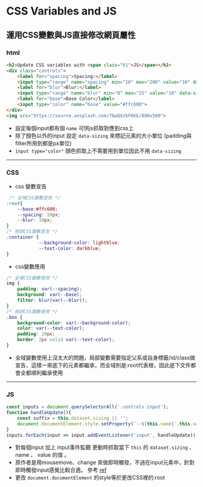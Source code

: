 # CSS Variables and JS
運用CSS變數與JS直接修改網頁屬性
---

### html

```html
<h2>Update CSS variables with <span class="h1">JS</span></h2>
<div class="controls">
    <label for="spacing">Spacing:</label>
    <input type="range" name="spacing" min="10" max="200" value="10" data-sizing="px">
    <label for="blur">Blur:</label>
    <input type="range" name="blur" min="0" max="25" value="10" data-sizing="px">
    <label for="base">Base Color</label>
    <input type="color" name="base" value="#ffc600">
</div>
<img src="https://source.unsplash.com/7bwQXzbF6KE/800x500">
```
- 設定每個input都有個 `name` 可供js抓取對應到css上
- 除了顏色以外的input 設定 `data-sizing` 來標記元素的大小單位
(padding與filter所用到都是px單位)
- `input type="color"` 顏色抓取上不需要用到單位因此不用 `data-sizing`  
---
### CSS
- css 變數宣告
```css
 /* 全域CSS變數宣告 */
:root{
    --base:#ffc600;
    --spacing: 10px;
    --blur: 10px;
}
/* 局部CSS變數宣告 */
.container {
            --background-color: lightblue;
            --text-color: darkblue;
}
```
- css變數應用
```css
/* 全域CSS變數使用 */
img {
    padding: var(--spacing);
    background: var(--base);
    filter: blur(var(--blur));
}
/* 局部CSS變數使用 */
.box {
    background-color: var(--background-color);
    color: var(--text-color);
    padding: 20px;
    border: 2px solid var(--text-color);
}
```
- 全域變數使用上沒太大的問題，局部變數需要指定父系或自身標籤/id/class做宣告，這樣一來底下的元素都繼承，而全域則是:root代表根，因此底下文件都會全都順利繼承使用
---
### JS

```JavaScript
const inputs = document.querySelectorAll('.controls input');
function handleUpdate(){
    const suffix = this.dataset.sizing || '';
    document.documentElement.style.setProperty(`--${this.name}`,this.value + suffix)
}
inputs.forEach(input => input.addEventListener('input', handleUpdate));
```
- 對每個input 加上 input事件監聽 更動時抓取當下 `this` 的 `dataset.sizing` 、 name 、 value 的值 。
- 原作者是用mousemove、change 來做即時觸發，不過在input元素中，針對即時觸發input感覺比較合適。 參考 [ref](https://www.w3schools.com/jsref/event_oninput.asp)
- 更改 `document.documentElement` 的style等於更改CSS裡的:root